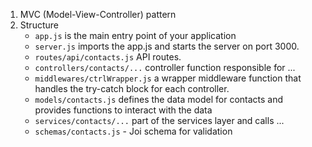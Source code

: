 1. MVC (Model-View-Controller) pattern
2. Structure
   - `app.js` is the main entry point of your application
   - `server.js` imports the app.js and starts the server on port 3000.
   - `routes/api/contacts.js` API routes.
   - `controllers/contacts/...` controller function responsible for ...
   - `middlewares/ctrlWrapper.js` a wrapper middleware function that handles the try-catch block for each controller.
   - `models/contacts.js` defines the data model for contacts and provides functions to interact with the data
   - `services/contacts/...` part of the services layer and calls ...
   - `schemas/contacts.js` - Joi schema for validation

